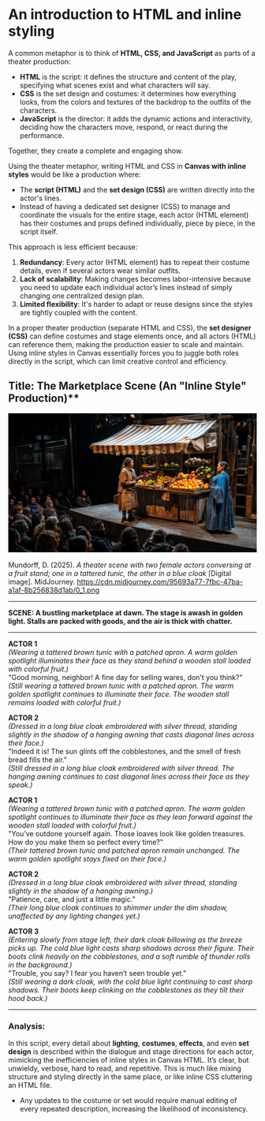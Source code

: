 # An introduction to HTML and inline styling

A common metaphor is to think of **HTML, CSS, and JavaScript** as parts of a theater production:  

- **HTML** is the script: it defines the structure and content of the play, specifying what scenes exist and what characters will say.  
- **CSS** is the set design and costumes: it determines how everything looks, from the colors and textures of the backdrop to the outfits of the characters.  
- **JavaScript** is the director: it adds the dynamic actions and interactivity, deciding how the characters move, respond, or react during the performance.  

Together, they create a complete and engaging show.

Using the theater metaphor, writing HTML and CSS in **Canvas with inline styles** would be like a production where:

- The **script (HTML)** and the **set design (CSS)** are written directly into the actor's lines.  
- Instead of having a dedicated set designer (CSS) to manage and coordinate the visuals for the entire stage, each actor (HTML element) has their costumes and props defined individually, piece by piece, in the script itself.  

This approach is less efficient because:

1. **Redundancy**: Every actor (HTML element) has to repeat their costume details, even if several actors wear similar outfits.  
2. **Lack of scalability**: Making changes becomes labor-intensive because you need to update each individual actor’s lines instead of simply changing one centralized design plan.  
3. **Limited flexibility**: It's harder to adapt or reuse designs since the styles are tightly coupled with the content.

In a proper theater production (separate HTML and CSS), the **set designer (CSS)** can define costumes and stage elements once, and all actors (HTML) can reference them, making the production easier to scale and maintain. Using inline styles in Canvas essentially forces you to juggle both roles directly in the script, which can limit creative control and efficiency.

## Title: The Marketplace Scene (An "Inline Style" Production)**  

![](./images/theater.png)

Mundorff, D. (2025). *A theater scene with two female actors conversing at a fruit stand; one in a tattered tunic, the other in a blue cloak* [Digital image]. MidJourney. https://cdn.midjourney.com/95693a77-7fbc-47ba-a1af-8b256838d1ab/0_1.png  

---

**SCENE: A bustling marketplace at dawn. The stage is awash in golden light. Stalls are packed with goods, and the air is thick with chatter.**

---

**ACTOR 1**  
*(Wearing a tattered brown tunic with a patched apron. A warm golden spotlight illuminates their face as they stand behind a wooden stall loaded with colorful fruit.)*  
"Good morning, neighbor! A fine day for selling wares, don't you think?"  
*(Still wearing a tattered brown tunic with a patched apron. The warm golden spotlight continues to illuminate their face. The wooden stall remains loaded with colorful fruit.)*

**ACTOR 2**  
*(Dressed in a long blue cloak embroidered with silver thread, standing slightly in the shadow of a hanging awning that casts diagonal lines across their face.)*  
"Indeed it is! The sun glints off the cobblestones, and the smell of fresh bread fills the air."  
*(Still dressed in a long blue cloak embroidered with silver thread. The hanging awning continues to cast diagonal lines across their face as they speak.)*

**ACTOR 1**  
*(Wearing a tattered brown tunic with a patched apron. The warm golden spotlight continues to illuminate their face as they lean forward against the wooden stall loaded with colorful fruit.)*  
"You’ve outdone yourself again. Those loaves look like golden treasures. How do you make them so perfect every time?"  
*(Their tattered brown tunic and patched apron remain unchanged. The warm golden spotlight stays fixed on their face.)*

**ACTOR 2**  
*(Dressed in a long blue cloak embroidered with silver thread, standing slightly in the shadow of a hanging awning.)*  
"Patience, care, and just a little magic."  
*(Their long blue cloak continues to shimmer under the dim shadow, unaffected by any lighting changes yet.)*

**ACTOR 3**  
*(Entering slowly from stage left, their dark cloak billowing as the breeze picks up. The cold blue light casts sharp shadows across their figure. Their boots clink heavily on the cobblestones, and a soft rumble of thunder rolls in the background.)*  
"Trouble, you say? I fear you haven’t seen trouble yet."  
*(Still wearing a dark cloak, with the cold blue light continuing to cast sharp shadows. Their boots keep clinking on the cobblestones as they tilt their hood back.)*

---

### Analysis:

In this script, every detail about **lighting**, **costumes**, **effects**, and even **set design** is described within the dialogue and stage directions for each actor, mimicking the inefficiencies of inline styles in Canvas HTML. It’s clear, but unwieldy, verbose, hard to read, and repetitive. This is much like mixing structure and styling directly in the same place, or like inline CSS cluttering an HTML file.  

- Any updates to the costume or set would require manual editing of every repeated description, increasing the likelihood of inconsistency.
